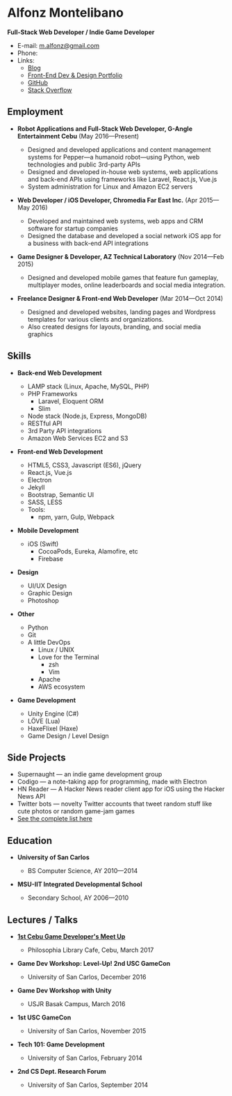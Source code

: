# Alfonz Montelibano
**Full-Stack Web Developer / Indie Game Developer**

- E-mail: [m.alfonz@gmail.com](mailto:m.alfonz@gmail.com)
- Phone:
- Links:
	- [Blog](http://alphonsus.github.io)
	- [Front-End Dev & Design Portfolio](http://alphonsus.github.io/portfolio)
	- [GitHub](http://github.com/alfonzm)
	- [Stack Overflow](http://stackoverflow.com/users/4007220/alphonsus)

## Employment

- **Robot Applications and Full-Stack Web Developer, G-Angle Entertainment Cebu** (May 2016—Present)
  - Designed and developed applications and content management systems for Pepper—a humanoid robot—using Python, web technologies and public 3rd-party APIs
  - Designed and developed in-house web systems, web applications and back-end APIs using frameworks like Laravel, React.js, Vue.js
  - System administration for Linux and Amazon EC2 servers

- **Web Developer / iOS Developer, Chromedia Far East Inc.** (Apr 2015—May 2016)
  - Developed and maintained web systems, web apps and CRM software for startup companies
  - Designed the database and developed a social network iOS app for a business with back-end API integrations

- **Game Designer & Developer, AZ Technical Laboratory** (Nov 2014—Feb 2015)
  - Designed and developed mobile games that feature fun gameplay, multiplayer modes, online leaderboards and social media integration.

- **Freelance Designer & Front-end Web Developer** (Mar 2014—Oct 2014)
  - Designed and developed websites, landing pages and Wordpress templates for various clients and organizations.
  - Also created designs for layouts, branding, and social media graphics

## Skills

- **Back-end Web Development**
	- LAMP stack (Linux, Apache, MySQL, PHP)
	- PHP Frameworks
	  - Laravel, Eloquent ORM
	  - Slim
	- Node stack (Node.js, Express, MongoDB)
	- RESTful API
	- 3rd Party API integrations
	- Amazon Web Services EC2 and S3

- **Front-end Web Development**
	- HTML5, CSS3, Javascript (ES6), jQuery
	- React.js, Vue.js
	- Electron
	- Jekyll
	- Bootstrap, Semantic UI
	- SASS, LESS
	- Tools:
		- npm, yarn, Gulp, Webpack
	
- **Mobile Development**
  - iOS (Swift)
  	- CocoaPods, Eureka, Alamofire, etc
	- Firebase

- **Design**
  - UI/UX Design
  - Graphic Design
  - Photoshop
  
- **Other**
  - Python
  - Git
  - A little DevOps
	- Linux / UNIX
	- Love for the Terminal
		- zsh
		- Vim
	- Apache
	- AWS ecosystem

- **Game Development**
  - Unity Engine (C#)
  - LÖVE (Lua)
  - HaxeFlixel (Haxe)
  - Game Design / Level Design
  
## Side Projects
- Supernaught — an indie game development group
- Codigo — a note-taking app for programming, made with Electron
- HN Reader — A Hacker News reader client app for iOS using the Hacker News API
- Twitter bots — novelty Twitter accounts that tweet random stuff like cute photos or random game-jam games
- [See the complete list here](http://alphonsus.github.io/projects)

## Education

- **University of San Carlos**
  - BS Computer Science, AY 2010—2014

- **MSU-IIT Integrated Developmental School**
  - Secondary School, AY 2006—2010

## Lectures / Talks

- **[1st Cebu Game Developer's Meet Up](https://www.meetup.com/CebuGameDev/events/238164546/)**
  - Philosophia Library Cafe, Cebu, March 2017

- **Game Dev Workshop: Level-Up! 2nd USC GameCon**
  - University of San Carlos, December 2016

- **Game Dev Workshop with Unity**
  - USJR Basak Campus, March 2016

- **1st USC GameCon**
  - University of San Carlos, November 2015

- **Tech 101: Game Development**
  - University of San Carlos, February 2014

- **2nd CS Dept. Research Forum**
  - University of San Carlos, September 2014
